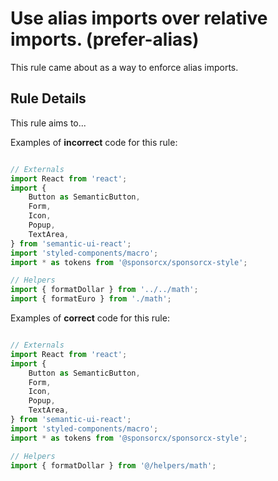 # Use alias imports over relative imports. (prefer-alias)

This rule came about as a way to enforce alias imports.

## Rule Details

This rule aims to...

Examples of **incorrect** code for this rule:

```js

// Externals
import React from 'react';
import {
    Button as SemanticButton,
    Form,
    Icon,
    Popup,
    TextArea,
} from 'semantic-ui-react';
import 'styled-components/macro';
import * as tokens from '@sponsorcx/sponsorcx-style';

// Helpers
import { formatDollar } from '../../math';
import { formatEuro } from './math';

```

Examples of **correct** code for this rule:

```js

// Externals
import React from 'react';
import {
    Button as SemanticButton,
    Form,
    Icon,
    Popup,
    TextArea,
} from 'semantic-ui-react';
import 'styled-components/macro';
import * as tokens from '@sponsorcx/sponsorcx-style';

// Helpers
import { formatDollar } from '@/helpers/math';

```


